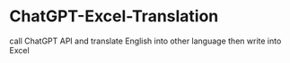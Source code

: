 # ChatGPT-Excel-Translation

call ChatGPT API and translate English into other language then write into Excel
